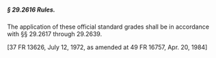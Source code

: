 ##### § 29.2616 Rules. #####

The application of these official standard grades shall be in accordance with §§ 29.2617 through 29.2639.

[37 FR 13626, July 12, 1972, as amended at 49 FR 16757, Apr. 20, 1984]